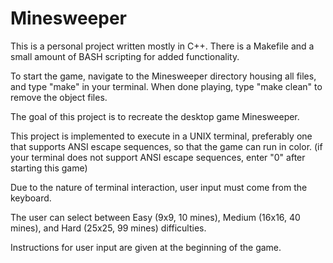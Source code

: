 # Minesweeper
This is a personal project written mostly in C++. There is a Makefile and a small amount of BASH scripting for added functionality. 

To start the game, navigate to the Minesweeper directory housing all files, and type "make" in your terminal. When done playing, type "make clean" to remove the object files. 

The goal of this project is to recreate the desktop game Minesweeper. 

This project is implemented to execute in a UNIX terminal, preferably one that supports ANSI escape sequences, so that the game can run in color.
(if your terminal does not support ANSI escape sequences, enter "0" after starting this game)

Due to the nature of terminal interaction, user input must come from the keyboard.

The user can select between Easy (9x9, 10 mines), Medium (16x16, 40 mines), and Hard (25x25, 99 mines) difficulties.

Instructions for user input are given at the beginning of the game. 
